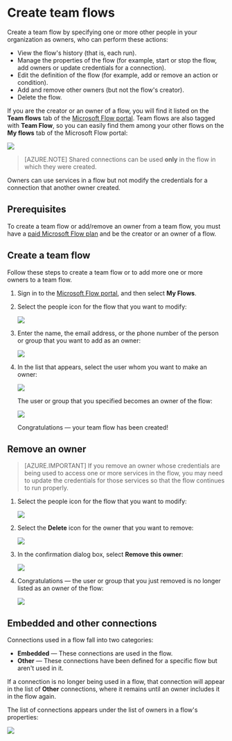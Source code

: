 <properties
    pageTitle="Learn how to add other owners to a flow and create team flows | Microsoft Flow"
    description="Microsoft Flow makes it easy automate repetitive tasks. You can add users or groups as owners and collaborate with them to design and manage flows."
    services=""
    suite="flow"
    documentationCenter="na"
    authors="msftman"
    manager="anneta"
    editor=""
    tags=""/>

<tags
   ms.service="flow"
   ms.devlang="na"
   ms.topic="article"
   ms.tgt_pltfrm="na"
   ms.workload="na"
   ms.date="02/07/2017"
   ms.author="deonhe"/>

# Create team flows #

Create a team flow by specifying one or more other people in your organization as owners, who can perform these actions:

- View the flow's history (that is, each run).
- Manage the properties of the flow (for example, start or stop the flow, add owners or update credentials for a connection).
- Edit the definition of the flow (for example, add or remove an action or condition).
- Add and remove other owners (but not the flow's creator).
- Delete the flow.

If you are the creator or an owner of a flow, you will find it listed on the **Team flows** tab of the [Microsoft Flow portal](https://flow.microsoft.com). Team flows are also tagged with **Team Flow**, so you can easily find them among your other flows on the **My flows** tab of the Microsoft Flow portal:

![](./media/create-team-flows/addowner5.png)

>[AZURE.NOTE] Shared connections can be used **only** in the flow in which they were created.

Owners can use services in a flow but not modify the credentials for a connection that another owner created.

## Prerequisites ##
To create a team flow or add/remove an owner from a team flow, you must have a [paid Microsoft Flow plan](https://flow.microsoft.com/pricing/) and be the creator or an owner of a flow.

## Create a team flow ##
Follow these steps to create a team flow or to add more one or more owners to a team flow.

1. Sign in to the [Microsoft Flow portal](https://flow.microsoft.com), and then select **My Flows**.

1. Select the people icon for the flow that you want to modify:

     ![](./media/create-team-flows/addowner1.png)

1. Enter the name, the email address, or the phone number of the person or group that you want to add as an owner:

     ![](./media/create-team-flows/addowner2.png)

1. In the list that appears, select the user whom you want to make an owner:

     ![](./media/create-team-flows/addowner3.png)

	 The user or group that you specified becomes an owner of the flow:

     ![](./media/create-team-flows/addowner4.png)

	 Congratulations &mdash; your team flow has been created!

## Remove an owner ##

>[AZURE.IMPORTANT] If you remove an owner whose credentials are being used to access one or more services in the flow, you may need to update the credentials for those services so that the flow continues to run properly.

1. Select the people icon for the flow that you want to modify:

     ![](./media/create-team-flows/removeowner1.png)

2. Select the **Delete** icon for the owner that you want to remove:

     ![](./media/create-team-flows/removeowner2.png)

3. In the confirmation dialog box, select **Remove this owner**:

     ![](./media/create-team-flows/removeowner3.png)

4. Congratulations &mdash; the user or group that you just removed is no longer listed as an owner of the flow:

     ![](./media/create-team-flows/removeowner4.png)

## Embedded and other connections
Connections used in a flow fall into two categories:

- **Embedded** &mdash; These connections are used in the flow.
- **Other** &mdash; These connections have been defined for a specific flow but aren't used in it.

If a connection is no longer being used in a flow, that connection will appear in the list of **Other** connections, where it remains until an owner includes it in the flow again.

The list of connections appears under the list of owners in a flow's properties:

![](./media/create-team-flows/embeddedconnections.png)

